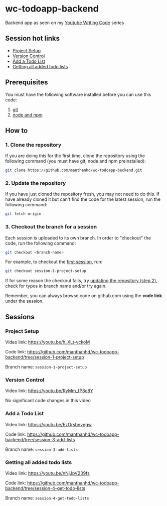 # wc-todoapp-backend
Backend app as seen on my [Youtube Writing Code](https://www.youtube.com/playlist?list=PLVBXNyNyLNq03GzbOsXE0okM01fwKEYYw) series

## Session hot links
* [Project Setup](#project-setup)
* [Version Control](#version-control)
* [Add a Todo List](#add-a-todo-list)
* [Getting all added todo lists](#getting-all-added-todo-lists)

## Prerequisites
You must have the following software installed before you can use this code:
1. [git](https://git-scm.com/downloads)
2. [node and npm](https://nodejs.org/en/download/)

## How to

### 1. Clone the repository
If you are doing this for the first time, clone the repository using the following command (you must have git, node and npm preinstalled):
```sh
git clone https://github.com/manthanhd/wc-todoapp-backend.git
```

### 2. Update the repository
If you have just cloned the repository fresh, you may not need to do this. If have already cloned it but can't find the code for the latest session, run the following command:
```sh
git fetch origin
```

### 3. Checkout the branch for a session
Each session is uploaded to its own branch. In order to "checkout" the code, run the following command:
```sh
git checkout <branch-name>
```

For example, to checkout the [first session](#project-setup), run:
```sh
git checkout session-1-project-setup
```

If for some reason the checkout fails, try [updating the repository (step 2)](#2-update-the-repository), check for typos in branch name and/or try again.

Remember, you can always browse code on github.com using the **code link** under the session.

## Sessions
### Project Setup
Video link: https://youtu.be/h_XLt-vckoM

Code link: https://github.com/manthanhd/wc-todoapp-backend/tree/session-1-project-setup

Branch name: `session-1-project-setup`

### Version Control
Video link: https://youtu.be/RyMm_fP8c8Y

No significant code changes in this video


### Add a Todo List
Video link: https://youtu.be/EzOrsbnvngw 

Code link: https://github.com/manthanhd/wc-todoapp-backend/tree/session-3-add-lists

Branch name: `session-3-add-lists`

### Getting all added todo lists
Video link: https://youtu.be/nNjJpV239fs

Code link: https://github.com/manthanhd/wc-todoapp-backend/tree/session-4-get-todo-lists

Branch name: `session-4-get-todo-lists`

